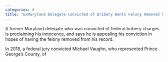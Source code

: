 ```yaml
---
categories: d
title: "ExMaryland Delegate Convicted of Bribery Wants Felony Removed From Record"
---
```


A former Maryland delegate who was convicted of federal bribery charges is proclaiming his innocence, and says he is appealing his conviction in hopes of having the felony removed from his record.



In 2018, a federal jury convicted Michael Vaughn, who represented Prince George&#8217;s County, of 